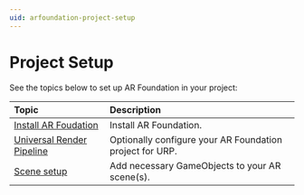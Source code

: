 ```yaml
---
uid: arfoundation-project-setup
---
```

# Project Setup

See the topics below to set up AR Foundation in your project:

| Topic | Description |
| :---- | :---------- |
| [Install AR Foudation](xref:arfoundation-install) | Install AR Foundation. |
| [Universal Render Pipeline](xref:arfoundation-universal-render-pipeline) | Optionally configure your AR Foundation project for URP. |
| [Scene setup](xref:arfoundation-scene-setup) | Add necessary GameObjects to your AR scene(s). |
